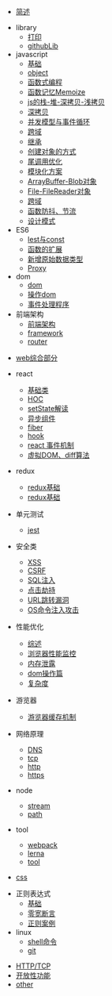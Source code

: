 * [简述](README.md)
- library
  * [打印](./library/打印.md)
  * [githubLib](./library/githubLib.md)
- javascript
  - [基础](./javascript/基础.md)
  - [object](./javascript/object.md)
  - [函数式编程](./javascript/函数式编程.md)
  - [函数记忆Memoize](./javascript/函数记忆Memoize.md)
  - [js的栈-堆-深拷贝-浅拷贝](./javascript/js的栈-堆-深拷贝-浅拷贝.md)
  - [深拷贝](./javascript/深拷贝.md)
  - [并发模型与事件循环](./javascript/并发模型与事件循环.md)
  - [跨域](./javascript/跨域.md)
  - [继承](./javascript/继承.md)
  - [创建对象的方式](./javascript/创建对象的方式.md)
  - [尾调用优化](./javascript/尾调用优化.md)
  - [模块化方案](./javascript/模块化方案.md)
  - [ArrayBuffer-Blob对象](./javascript/ArrayBuffer-Blob对象.md)
  - [File-FileReader对象](./javascript/File-FileReader对象.md)
  - [跨域](./javascript/跨域.md)
  - [函数防抖、节流](./javascript/函数防抖节流.md)
  - [设计模式](./javascript/设计模式.md)
- ES6
  - [lest与const](./ES6/lest与const.md)
  - [函数的扩展](./ES6/函数的扩展.md)
  - [新增原始数据类型](./ES6/新增原始数据类型.md)
  - [Proxy](./ES6/Proxy.md)
- dom
  - [dom](./dom/dom.md)
  - [操作dom](./dom/操作dom.md)
  - [事件处理程序](./dom/事件处理程序.md)
- 前端架构
  - [前端架构](./架构/前端架构.md)
  - [framework](./架构/framework.md)
  - [router](./架构/router.md)
* [web综合部分](web.md)
- react
  - [基础类](./react/基础类.md)
  - [HOC](./react/HOC.md)
  - [setState解读](./react/setState解读.md)
  - [异步组件](./react/异步组件.md)
  - [fiber](./react/fiber.md)
  - [hook](./react/hook.md)
  - [react 事件机制](./react/react事件机制.md)
  - [虚拟DOM、diff算法](./react/虚拟DOM、diff算法.md)
- redux
  - [redux基础](./redux/redux基础.md)
  - [redux基础](./redux/redux源码分析.md)
- 单元测试
  - [jest](./单元测试/jest.md)
- 安全类
  - [XSS](./安全类/XSS.md)
  - [CSRF](./安全类/CSRF.md)
  - [SQL注入](./安全类/SQL注入.md)
  - [点击劫持](./安全类/点击劫持.md)
  - [URL跳转漏洞](./安全类/URL跳转漏洞.md)
  - [OS命令注入攻击](./安全类/OS命令注入攻击.md)
- 性能优化
  - [综述](./性能优化/综述.md)
  - [浏览器性能监控](./性能优化/浏览器性能监控.md)
  - [内存泄露](./性能优化/内存泄露.md)
  - [dom操作篇](./性能优化/dom操作篇.md)
  - [复杂度](./性能优化/复杂度.md)
- 游览器
  - [游览器缓存机制](./游览器/游览器缓存机制.md)
- 网络原理
  - [DNS](./网络原理/DNS.md)
  - [tcp](./网络原理/tcp.md)
  - [http](./网络原理/http.md)
  - [https](./网络原理/https.md)

- node
  - [stream](./node/Stream.md)
  - [path](./node/path.md)
- tool
  - [webpack](./工具/webpack.md)
  - [lerna](./工具/lerna.md)
  - [tool](./工具/tool.md)
* [css](css.md)
- 正则表达式
  - [基础](./正则表达式/基础.md)
  - [零宽断言](./正则表达式/零宽断言.md)
  - [正则案例](./正则表达式/正则案例.md)
- linux
  - [shell命令](shell命令.md)
  - [git](git.md)

* [HTTP/TCP](http-tcp.md)
* [开放性功能](开放性功能.md)
* [other](other.md)
